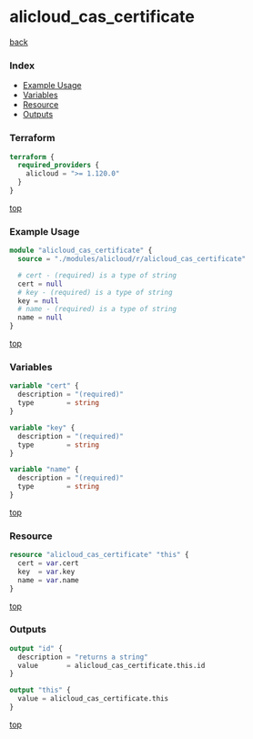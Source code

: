 # alicloud_cas_certificate

[back](../alicloud.md)

### Index

- [Example Usage](#example-usage)
- [Variables](#variables)
- [Resource](#resource)
- [Outputs](#outputs)

### Terraform

```terraform
terraform {
  required_providers {
    alicloud = ">= 1.120.0"
  }
}
```

[top](#index)

### Example Usage

```terraform
module "alicloud_cas_certificate" {
  source = "./modules/alicloud/r/alicloud_cas_certificate"

  # cert - (required) is a type of string
  cert = null
  # key - (required) is a type of string
  key = null
  # name - (required) is a type of string
  name = null
}
```

[top](#index)

### Variables

```terraform
variable "cert" {
  description = "(required)"
  type        = string
}

variable "key" {
  description = "(required)"
  type        = string
}

variable "name" {
  description = "(required)"
  type        = string
}
```

[top](#index)

### Resource

```terraform
resource "alicloud_cas_certificate" "this" {
  cert = var.cert
  key  = var.key
  name = var.name
}
```

[top](#index)

### Outputs

```terraform
output "id" {
  description = "returns a string"
  value       = alicloud_cas_certificate.this.id
}

output "this" {
  value = alicloud_cas_certificate.this
}
```

[top](#index)